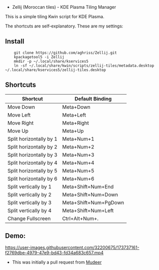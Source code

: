 * Zellij (Moroccan tiles)  - KDE Plasma Tiling Manager

This is a simple tiling Kwin script for KDE Plasma.

The shortcuts are self-explanatory. These are my settings:

## Install
```
    git clone https://github.com/aghriss/Zellij.git
    kpackagetool5 -i Zellij
    mkdir -p ~/.local/share/kservices5
    ln -sf ~/.local/share/kwin/scripts/zellij-tiles/metadata.desktop ~/.local/share/kservices5/zellij-tiles.desktop
```


## Shortcuts

| Shortcut               | Default Binding       |
|------------------------|-----------------------|
| Move Down              | Meta+Down             |
| Move Left              | Meta+Left             |
| Move Right             | Meta+Right            |
| Move Up                | Meta+Up               |
| Split horizontally by 1| Meta+Num+1            |
| Split horizontally by 2| Meta+Num+2            |
| Split horizontally by 3| Meta+Num+3            |
| Split horizontally by 4| Meta+Num+4            |
| Split horizontally by 5| Meta+Num+5            |
| Split horizontally by 6| Meta+Num+6            |
| Split vertically by 1  | Meta+Shift+Num+End    |
| Split vertically by 2  | Meta+Shift+Num+Down   |
| Split vertically by 3  | Meta+Shift+Num+PgDown |
| Split vertically by 4  | Meta+Shift+Num+Left   |
| Change Fullscreen      | Ctrl+Alt+Num+.        |


## Demo:

https://user-images.githubusercontent.com/32200675/173737161-f2769dbe-4979-47e9-bd43-fd34a683c657.mp4



- This was initially a pull request from [Mudeer](https://github.com/darkstego/Mudeer/)
